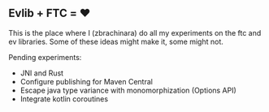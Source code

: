 ## Evlib + FTC = ❤️

This is the place where I (zbrachinara) do all my experiments on the ftc and ev libraries. Some of
these ideas might make it, some might not.

Pending experiments:

* JNI and Rust
* Configure publishing for Maven Central
* Escape java type variance with monomorphization (Options API)
* Integrate kotlin coroutines